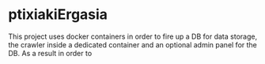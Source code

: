 # ptixiakiErgasia

This project uses docker containers in order to fire up a DB for data storage, the crawler inside a dedicated container and an optional admin panel for the DB. As a result in order to 